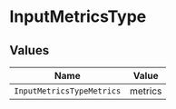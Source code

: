 # InputMetricsType


## Values

| Name                      | Value                     |
| ------------------------- | ------------------------- |
| `InputMetricsTypeMetrics` | metrics                   |
